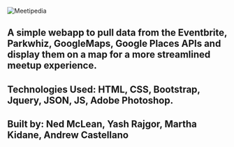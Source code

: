 ![Meetipedia](https://i.imgur.com/UflLJYf.jpg)

## A simple webapp to pull data from the Eventbrite, Parkwhiz, GoogleMaps, Google Places APIs and display them on a map for a more streamlined meetup experience.

## Technologies Used: HTML, CSS, Bootstrap, Jquery, JSON, JS, Adobe Photoshop.

## Built by: Ned McLean, Yash Rajgor, Martha Kidane, Andrew Castellano